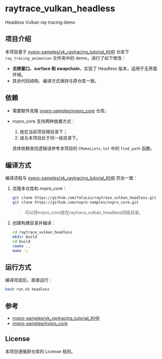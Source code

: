 # raytrace_vulkan_headless

Headless Vulkan ray tracing demo

## 项目介绍

本项目基于 [nvpro-samples/vk_raytracing_tutorial_KHR](https://github.com/nvpro-samples/vk_raytracing_tutorial_KHR) 仓库下 `ray_tracing_animation` 文件夹中的 demo，进行了如下修改：

- **去除窗口、surface 和 swapchain**，实现了 Headless 版本，适用于无界面环境。
- 其余代码结构、编译方式保持与原仓库一致。

## 依赖

- 需要额外克隆 [nvpro-samples/nvpro_core](https://github.com/nvpro-samples/nvpro_core) 仓库。
- nvpro_core 支持两种放置方式：
  1. 放在当前项目根目录下；
  2. 或与本项目处于同一级目录下。

  具体依赖查找逻辑请参考本项目的 `CMakeLists.txt` 中的 `find_path` 函数。

## 编译方式

编译流程与 [nvpro-samples/vk_raytracing_tutorial_KHR](https://github.com/nvpro-samples/vk_raytracing_tutorial_KHR) 完全一致：

1. 克隆本仓库和 nvpro_core：
    ```bash
    git clone https://github.com/YaluLiu/raytrace_vulkan_headless.git
    git clone https://github.com/nvpro-samples/nvpro_core.git
    ```
    > 可以将nvpro_core放在raytrace_vulkan_headless同级目录。

2. 创建构建目录并编译：
    ```bash
    cd raytrace_vulkan_headless
    mkdir build
    cd build
    cmake ..
    make -j
    ```

## 运行方式

编译完成后，直接运行：
```bash
bash run.sh headless
```

## 参考

- [nvpro-samples/vk_raytracing_tutorial_KHR](https://github.com/nvpro-samples/vk_raytracing_tutorial_KHR)
- [nvpro-samples/nvpro_core](https://github.com/nvpro-samples/nvpro_core)

## License

本项目遵循原仓库的 License 规则。
